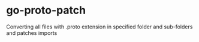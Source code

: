 # go-proto-patch
Converting all files with .proto extension in specified folder and sub-folders and patches imports
